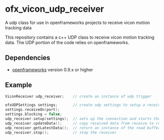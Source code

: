 # ofx_vicon_udp_receiver
A udp class for use in openframeworks projects to receive vicon motion tracking data

This repository contains a c++ UDP class to receive vicon motion tracking data.
The UDP portion of the code relies on openframeworks.

## Dependencies
* [openframeworks](https://openframeworks.cc) version 0.9.x or higher

## Example

```CPP
ViconReceiver udp_receiver;    // create an instance of udp trigger

ofxUDPSettings settings;       // create udp settings to setup a receiver
settings.receiveOn(port);
settings.blocking = false;
udp_receiver.setup(settings);  // sets up the connection and starts the receiver thread
udp_receiver.updateData();     // copy received data from receive to read buffer
udp_receiver.getLatestData();  // return an instance of the read buffer
udp_receiver.stop();           // stop the receiver
```
